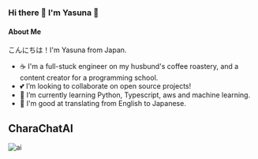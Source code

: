### Hi there 👋 I'm Yasuna 🤗
#### About Me
こんにちは！I'm Yasuna from Japan. 

- ☕ I'm a full-stuck engineer on my husbund's coffee roastery, and a content creator for a programming school.
- 💕 I’m looking to collaborate on open source projects!
- 🤗 I’m currently learning Python, Typescript, aws and machine learning.
- 💬 I'm good at translating from English to Japanese.

## CharaChatAI
![ai](https://github.com/YasunaCoffee/CharaChatAI/assets/74343879/d5e3698f-1ebc-4809-9e81-cc07a8d07bfb)

<!--
**YasunaCoffee/YasunaCoffee** is a ✨ _special_ ✨ repository because its `README.md` (this file) appears on your GitHub profile.

Here are some ideas to get you started:

- 🔭 I’m currently working on ...
- 🌱 I’m currently learning ...
- 👯 I’m looking to collaborate on ...
- 🤔 I’m looking for help with ...
- 💬 Ask me about ...
- 📫 How to reach me: ...
- 😄 Pronouns: ...
- ⚡ Fun fact: ...
-->
